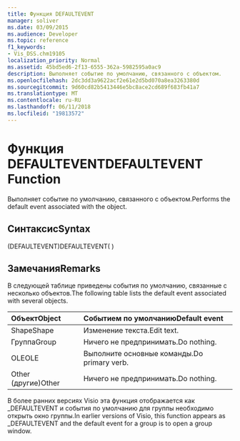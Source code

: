 ```yaml
---
title: Функция DEFAULTEVENT
manager: soliver
ms.date: 03/09/2015
ms.audience: Developer
ms.topic: reference
f1_keywords:
- Vis_DSS.chm19105
localization_priority: Normal
ms.assetid: 45bd5ed6-2f13-6555-362a-5982595a0ac9
description: Выполняет событие по умолчанию, связанного с объектом.
ms.openlocfilehash: 2dc3dd3a9622acf2e61e2d5bd070a8ea3263380d
ms.sourcegitcommit: 9d60cd82b5413446e5bc8ace2cd689f683fb41a7
ms.translationtype: MT
ms.contentlocale: ru-RU
ms.lasthandoff: 06/11/2018
ms.locfileid: "19813572"
---
```

# <a name="defaultevent-function"></a><span data-ttu-id="9278e-103">Функция DEFAULTEVENT</span><span class="sxs-lookup"><span data-stu-id="9278e-103">DEFAULTEVENT Function</span></span>

<span data-ttu-id="9278e-104">Выполняет событие по умолчанию, связанного с объектом.</span><span class="sxs-lookup"><span data-stu-id="9278e-104">Performs the default event associated with the object.</span></span>
  
## <a name="syntax"></a><span data-ttu-id="9278e-105">Синтаксис</span><span class="sxs-lookup"><span data-stu-id="9278e-105">Syntax</span></span>

<span data-ttu-id="9278e-106">(DEFAULTEVENT)</span><span class="sxs-lookup"><span data-stu-id="9278e-106">DEFAULTEVENT( )</span></span>
  
## <a name="remarks"></a><span data-ttu-id="9278e-107">Замечания</span><span class="sxs-lookup"><span data-stu-id="9278e-107">Remarks</span></span>

<span data-ttu-id="9278e-108">В следующей таблице приведены события по умолчанию, связанные с несколько объектов.</span><span class="sxs-lookup"><span data-stu-id="9278e-108">The following table lists the default event associated with several objects.</span></span>
  
|<span data-ttu-id="9278e-109">**Объект**</span><span class="sxs-lookup"><span data-stu-id="9278e-109">**Object**</span></span>|<span data-ttu-id="9278e-110">**Событием по умолчанию**</span><span class="sxs-lookup"><span data-stu-id="9278e-110">**Default event**</span></span>|
|:-----|:-----|
|<span data-ttu-id="9278e-111">Shape</span><span class="sxs-lookup"><span data-stu-id="9278e-111">Shape</span></span>  <br/> |<span data-ttu-id="9278e-112">Изменение текста.</span><span class="sxs-lookup"><span data-stu-id="9278e-112">Edit text.</span></span>  <br/> |
|<span data-ttu-id="9278e-113">Группа</span><span class="sxs-lookup"><span data-stu-id="9278e-113">Group</span></span>  <br/> |<span data-ttu-id="9278e-114">Ничего не предпринимать.</span><span class="sxs-lookup"><span data-stu-id="9278e-114">Do nothing.</span></span>  <br/> |
|<span data-ttu-id="9278e-115">OLE</span><span class="sxs-lookup"><span data-stu-id="9278e-115">OLE</span></span>  <br/> |<span data-ttu-id="9278e-116">Выполните основные команды.</span><span class="sxs-lookup"><span data-stu-id="9278e-116">Do primary verb.</span></span>  <br/> |
|<span data-ttu-id="9278e-117">Other (другие)</span><span class="sxs-lookup"><span data-stu-id="9278e-117">Other</span></span>  <br/> |<span data-ttu-id="9278e-118">Ничего не предпринимать.</span><span class="sxs-lookup"><span data-stu-id="9278e-118">Do nothing.</span></span>  <br/> |
   
<span data-ttu-id="9278e-119">В более ранних версиях Visio эта функция отображается как _DEFAULTEVENT и события по умолчанию для группы необходимо открыть окно группы.</span><span class="sxs-lookup"><span data-stu-id="9278e-119">In earlier versions of Visio, this function appears as _DEFAULTEVENT and the default event for a group is to open a group window.</span></span> 
  

